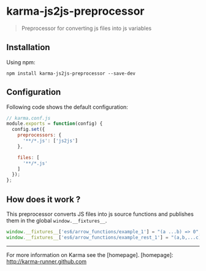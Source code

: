 # karma-js2js-preprocessor

> Preprocessor for converting js files into js variables

## Installation

Using npm:

`npm install karma-js2js-preprocessor --save-dev`

## Configuration

Following code shows the default configuration:

```js
// karma.conf.js
module.exports = function(config) {
  config.set({
    preprocessors: {
      '**/*.js': ['js2js']
    },

    files: [
      '**/*.js'
    ]
  });
};
```

## How does it work ?

This preprocessor converts JS files into js source functions and publishes them in the global `window.__fixtures__`.

```js
window.__fixtures__['es6/arrow_functions/example_1'] = "(a ...b) => 0";
window.__fixtures__['es6/arrow_functions/example_rest_1'] = "(a,b,...c) => 0;";
```



----

For more information on Karma see the [homepage].
[homepage]: http://karma-runner.github.com
